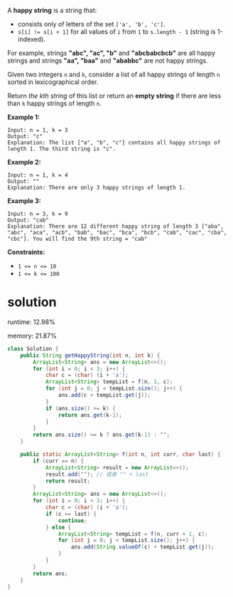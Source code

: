 A **happy string** is a string that:

- consists only of letters of the set `['a', 'b', 'c']`.
- `s[i] != s[i + 1]` for all values of `i` from `1` to `s.length - 1` (string is 1-indexed).

For example, strings **"abc", "ac", "b"** and **"abcbabcbcb"** are all happy strings and strings **"aa", "baa"** and **"ababbc"** are not happy strings.

Given two integers `n` and `k`, consider a list of all happy strings of length `n` sorted in lexicographical order.

Return *the kth string* of this list or return an **empty string** if there are less than `k` happy strings of length `n`.

 

**Example 1:**

```
Input: n = 1, k = 3
Output: "c"
Explanation: The list ["a", "b", "c"] contains all happy strings of length 1. The third string is "c".
```

**Example 2:**

```
Input: n = 1, k = 4
Output: ""
Explanation: There are only 3 happy strings of length 1.
```

**Example 3:**

```
Input: n = 3, k = 9
Output: "cab"
Explanation: There are 12 different happy string of length 3 ["aba", "abc", "aca", "acb", "bab", "bac", "bca", "bcb", "cab", "cac", "cba", "cbc"]. You will find the 9th string = "cab"
```

 

**Constraints:**

- `1 <= n <= 10`
- `1 <= k <= 100`

# solution

runtime: 12.98%

memory: 21.87%

```java
class Solution {
    public String getHappyString(int n, int k) {
        ArrayList<String> ans = new ArrayList<>();
        for (int i = 0; i < 3; i++) {
            char c = (char) (i + 'a');
            ArrayList<String> tempList = f(n, 1, c);
            for (int j = 0; j < tempList.size(); j++) {
                ans.add(c + tempList.get(j));
            }
            if (ans.size() >= k) {
                return ans.get(k-1);
            }
        }
        return ans.size() >= k ? ans.get(k-1) : "";
    }

    public static ArrayList<String> f(int n, int curr, char last) {
        if (curr == n) {
            ArrayList<String> result = new ArrayList<>();
            result.add(""); // 或者 "" + last
            return result;
        }
        ArrayList<String> ans = new ArrayList<>();
        for (int i = 0; i < 3; i++) {
            char c = (char) (i + 'a');
            if (c == last) {
                continue;
            } else {
                ArrayList<String> tempList = f(n, curr + 1, c);
                for (int j = 0; j < tempList.size(); j++) {
                    ans.add(String.valueOf(c) + tempList.get(j));
                }
            }
        }
        return ans;
    }
}
```

